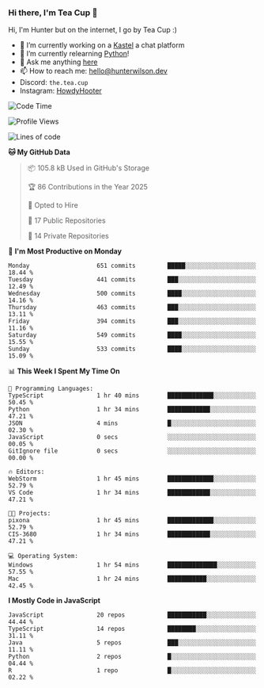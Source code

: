 ### Hi there, I'm Tea Cup 👋 

Hi, I'm Hunter but on the internet, I go by Tea Cup :)

- 🔭 I’m currently working on a [Kastel](https://github.com/KastelApp) a chat platform
- 🌱 I’m currently relearning [Python](https://github.com/TheTeaCup/CIS-3680)!
- 💬 Ask me anything [here](https://github.com/TheTeaCup/TheTeaCup/issues)
- 📫 How to reach me: [hello@hunterwilson.dev](mailto:hello@hunterwilson.dev)
- Discord: `the.tea.cup`
- Instagram: [HowdyHooter](https://instagram.com/HowdyHooter)

<!--START_SECTION:waka-->
![Code Time](http://img.shields.io/badge/Code%20Time-604%20hrs%2044%20mins-blue)

![Profile Views](http://img.shields.io/badge/Profile%20Views-2-blue)

![Lines of code](https://img.shields.io/badge/From%20Hello%20World%20I%27ve%20Written-1.4%20million%20lines%20of%20code-blue)

**🐱 My GitHub Data** 

> 📦 105.8 kB Used in GitHub's Storage 
 > 
> 🏆 86 Contributions in the Year 2025
 > 
> 💼 Opted to Hire
 > 
> 📜 17 Public Repositories 
 > 
> 🔑 14 Private Repositories 
 > 
📅 **I'm Most Productive on Monday** 

```text
Monday                   651 commits         █████░░░░░░░░░░░░░░░░░░░░   18.44 % 
Tuesday                  441 commits         ███░░░░░░░░░░░░░░░░░░░░░░   12.49 % 
Wednesday                500 commits         ████░░░░░░░░░░░░░░░░░░░░░   14.16 % 
Thursday                 463 commits         ███░░░░░░░░░░░░░░░░░░░░░░   13.11 % 
Friday                   394 commits         ███░░░░░░░░░░░░░░░░░░░░░░   11.16 % 
Saturday                 549 commits         ████░░░░░░░░░░░░░░░░░░░░░   15.55 % 
Sunday                   533 commits         ████░░░░░░░░░░░░░░░░░░░░░   15.09 % 
```


📊 **This Week I Spent My Time On** 

```text
💬 Programming Languages: 
TypeScript               1 hr 40 mins        █████████████░░░░░░░░░░░░   50.45 % 
Python                   1 hr 34 mins        ████████████░░░░░░░░░░░░░   47.21 % 
JSON                     4 mins              █░░░░░░░░░░░░░░░░░░░░░░░░   02.30 % 
JavaScript               0 secs              ░░░░░░░░░░░░░░░░░░░░░░░░░   00.05 % 
GitIgnore file           0 secs              ░░░░░░░░░░░░░░░░░░░░░░░░░   00.00 % 

🔥 Editors: 
WebStorm                 1 hr 45 mins        █████████████░░░░░░░░░░░░   52.79 % 
VS Code                  1 hr 34 mins        ████████████░░░░░░░░░░░░░   47.21 % 

🐱‍💻 Projects: 
pixona                   1 hr 45 mins        █████████████░░░░░░░░░░░░   52.79 % 
CIS-3680                 1 hr 34 mins        ████████████░░░░░░░░░░░░░   47.21 % 

💻 Operating System: 
Windows                  1 hr 54 mins        ██████████████░░░░░░░░░░░   57.55 % 
Mac                      1 hr 24 mins        ███████████░░░░░░░░░░░░░░   42.45 % 
```

**I Mostly Code in JavaScript** 

```text
JavaScript               20 repos            ███████████░░░░░░░░░░░░░░   44.44 % 
TypeScript               14 repos            ████████░░░░░░░░░░░░░░░░░   31.11 % 
Java                     5 repos             ███░░░░░░░░░░░░░░░░░░░░░░   11.11 % 
Python                   2 repos             █░░░░░░░░░░░░░░░░░░░░░░░░   04.44 % 
R                        1 repo              █░░░░░░░░░░░░░░░░░░░░░░░░   02.22 % 
```




<!--END_SECTION:waka-->
